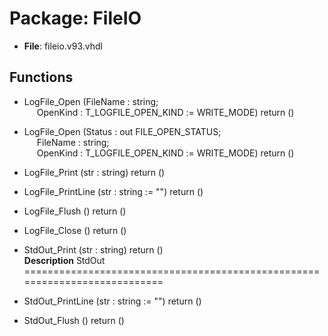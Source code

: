 # Package: FileIO

- **File**: fileio.v93.vhdl
## Functions
- LogFile_Open <font id="function_arguments">(FileName : string;<br><span style="padding-left:20px"> OpenKind : T_LOGFILE_OPEN_KIND := WRITE_MODE) </font> <font id="function_return">return ()</font>
- LogFile_Open <font id="function_arguments">(Status : out FILE_OPEN_STATUS;<br><span style="padding-left:20px"> FileName : string;<br><span style="padding-left:20px"> OpenKind : T_LOGFILE_OPEN_KIND := WRITE_MODE) </font> <font id="function_return">return ()</font>
- LogFile_Print <font id="function_arguments">(str : string) </font> <font id="function_return">return ()</font>
- LogFile_PrintLine <font id="function_arguments">(str : string := "") </font> <font id="function_return">return ()</font>
- LogFile_Flush <font id="function_arguments">()</font> <font id="function_return">return ()</font>
- LogFile_Close <font id="function_arguments">()</font> <font id="function_return">return ()</font>
- StdOut_Print <font id="function_arguments">(str : string) </font> <font id="function_return">return ()</font>
</br>**Description**
 StdOut
 ===========================================================================

- StdOut_PrintLine <font id="function_arguments">(str : string := "") </font> <font id="function_return">return ()</font>
- StdOut_Flush <font id="function_arguments">()</font> <font id="function_return">return ()</font>
